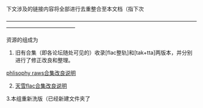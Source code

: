 下文涉及的链接内容将全部进行去重整合至本文档（指下次

—————————————————————————————————————————————————

资源的组成为

1. 旧有合集（即各论坛随处可见的）收录\[flac整轨\]和\[tak+tta\]两版本，并分别进行了修正改良和整理。

[phlisophy raws合集改良说明](https://docs.qq.com/doc/DT1RhcGVMc0VDWXNs)

2. [天雪flac合集改良说明](https://docs.qq.com/doc/DT1BNSW1YWmRTTFdI)

3.本组重新洗版（已经新建文件夹了
